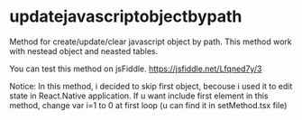 # updatejavascriptobjectbypath
Method for create/update/clear javascript object by path. This method work with nestead object and neasted tables. 

You can test this method on jsFiddle.
https://jsfiddle.net/Lfqned7y/3

Notice:
In this method, i decided to skip first object, becouse i used it to edit state in React.Native application. If u want include first element in this method, change var i=1 to 0 at first loop (u can find it in setMethod.tsx file)
